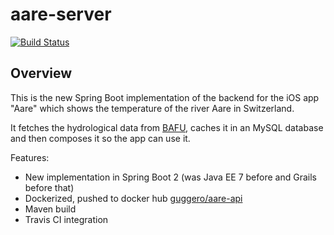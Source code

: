# aare-server

[![Build Status](https://travis-ci.org/guggero/aare-server.svg?branch=master)](https://travis-ci.org/guggero/aare-server)

## Overview

This is the new Spring Boot implementation of the backend for the iOS app "Aare" which shows the temperature of the river Aare in Switzerland.

It fetches the hydrological data from [BAFU](http://www.hydrodaten.admin.ch/de), caches it in an MySQL database and then composes it so the app can use it.

Features:
* New implementation in Spring Boot 2 (was Java EE 7 before and Grails before that)
* Dockerized, pushed to docker hub [guggero/aare-api](https://cloud.docker.com/repository/docker/guggero/aare-api)
* Maven build
* Travis CI integration
